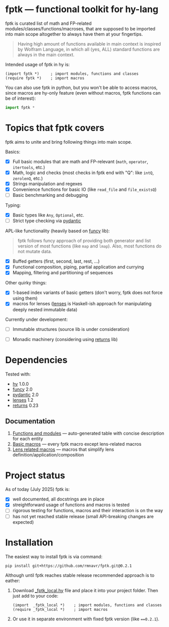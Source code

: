 
<!-- Intro ‾‾‾‾‾‾‾‾‾‾‾‾‾‾‾‾‾‾‾‾‾‾‾‾‾‾‾‾‾‾‾‾‾‾‾‾‾‾‾‾‾‾‾‾‾‾‾‾‾‾‾‾‾‾‾‾‾‾‾‾‾‾‾‾‾‾‾‾\ {{{1 -->

# **fptk** — functional toolkit for hy-lang

fptk is curated list of math and FP-related modules/classes/functions/macroses,
that are supposed to be imported into main scope altogether to always have them at your fingertips.
> Having high amount of functions available in main context is inspired by Wolfram Language,
> in which all (yes, ALL) standard functions are always in the main context.

Intended usage of fptk in hy is:
```hy
(import fptk *)     ; import modules, functions and classes
(require fptk *)    ; import macros
```

You can also use fptk in python, but you won't be able to access macros,
since macros are hy-only feature (even without macros, fptk functions can be of interest):
```python
import fptk *
```

<!-- __________________________________________________________________________/ }}}1 -->

<!-- Topics ‾‾‾‾‾‾‾‾‾‾‾‾‾‾‾‾‾‾‾‾‾‾‾‾‾‾‾‾‾‾‾‾‾‾‾‾‾‾‾‾‾‾‾‾‾‾‾‾‾‾‾‾‾‾‾‾‾‾‾‾‾‾‾‾‾‾‾\ {{{1 -->

# Topics that fptk covers

fptk aims to unite and bring following things into main scope.

Basics:
- [x] Full basic modules that are math and FP-relevant (`math`, `operator`, `itertools`, etc.)
- [x] Math, logic and checks (most checks in fptk end with "Q": like `intQ`, `zerolenQ`, etc.)
- [x] Strings manipulation and regexes
- [x] Convenience functions for basic IO (like `read_file` and `file_existsQ`)
- [ ] Basic benchmarking and debugging

Typing:
- [x] Basic types like `Any`, `Optional`, etc.
- [ ] Strict type checking via [pydantic](https://github.com/pydantic/pydantic)

APL-like functionality (heavily based on [funcy](https://github.com/Suor/funcy/) lib):
> fptk follows funcy approach of providing both generator and list version of most functions (like `map` and `lmap`).
> Also, most functions do not mutate data.
- [x] Buffed getters (first, second, last, rest, ...)
- [x] Functional composition, piping, partial application and currying
- [x] Mapping, filtering and partitioning of sequences

Other quirky things:
- [x] 1-based index variants of basic getters (don't worry, fptk does not force using them)
- [x] macros for lenses ([lenses](https://github.com/ingolemo/python-lenses) is Haskell-ish approach for manipulating deeply nested immutable data)

Currently under development:
- [ ] Immutable structures (source lib is under consideration)
- [ ] Monadic machinery (considering using [returns](https://github.com/dry-python/returns) lib)


<!-- __________________________________________________________________________/ }}}1 -->
<!-- Dependencies ‾‾‾‾‾‾‾‾‾‾‾‾‾‾‾‾‾‾‾‾‾‾‾‾‾‾‾‾‾‾‾‾‾‾‾‾‾‾‾‾‾‾‾‾‾‾‾‾‾‾‾‾‾‾‾‾‾‾‾‾‾\ {{{1 -->

# Dependencies

Tested with:
* [hy](https://github.com/hylang/hy) 1.0.0
* [funcy](https://github.com/Suor/funcy/) 2.0
* [pydantic](https://github.com/pydantic/pydantic) 2.0
* [lenses](https://github.com/ingolemo/python-lenses) 1.2 
* [returns](https://github.com/dry-python/returns) 0.23 

<!-- __________________________________________________________________________/ }}}1 -->
<!-- Documentation ‾‾‾‾‾‾‾‾‾‾‾‾‾‾‾‾‾‾‾‾‾‾‾‾‾‾‾‾‾‾‾‾‾‾‾‾‾‾‾‾‾‾‾‾‾‾‾‾‾‾‾‾‾‾‾‾‾‾‾‾\ {{{1 -->

## Documentation

1. [Functions and modules](https://github.com/rmnavr/fptk/blob/main/docs/functions.md) — auto-generated table with concise description for each entity
2. [Basic macros](https://github.com/rmnavr/fptk/blob/main/docs/macros.md) — every fptk macro except lens-related macros
3. [Lens related macros](https://github.com/rmnavr/fptk/blob/main/docs/lens.md) — macros that simplify lens definition/application/composition

<!-- __________________________________________________________________________/ }}}1 -->
<!-- Project status ‾‾‾‾‾‾‾‾‾‾‾‾‾‾‾‾‾‾‾‾‾‾‾‾‾‾‾‾‾‾‾‾‾‾‾‾‾‾‾‾‾‾‾‾‾‾‾‾‾‾‾‾‾‾‾‾‾‾‾\ {{{1 -->

# Project status

As of today (July 2025) fptk is:
- [x] well documented, all docstrings are in place
- [x] streightforward usage of functions and macros is tested
- [ ] rigorous testing for functions, macros and their interaction is on the way
- [ ] has not yet reached stable release (small API-breaking changes are expected)

<!-- __________________________________________________________________________/ }}}1 -->
<!-- Installation ‾‾‾‾‾‾‾‾‾‾‾‾‾‾‾‾‾‾‾‾‾‾‾‾‾‾‾‾‾‾‾‾‾‾‾‾‾‾‾‾‾‾‾‾‾‾‾‾‾‾‾‾‾‾‾‾‾‾‾‾‾\ {{{1 -->

# Installation

The easiest way to install fptk is via command:
```
pip install git+https://github.com/rmnavr/fptk.git@0.2.1
```

Although until fptk reaches stable release recommended approach is to eather:
1. Download [_fptk_local.hy](https://github.com/rmnavr/fptk/blob/main/packaging_helper/generated_fptk_local/_fptk_local.hy)
   file and place it into your project folder.
   Then just add to your code:
   ```hy
   (import  _fptk_local *)    ; import modules, functions and classes
   (require _fptk_local *)    ; import macros
   ```
2. Or use it in separate environment with fixed fptk version (like `==0.2.1`).

<!-- __________________________________________________________________________/ }}}1 -->

